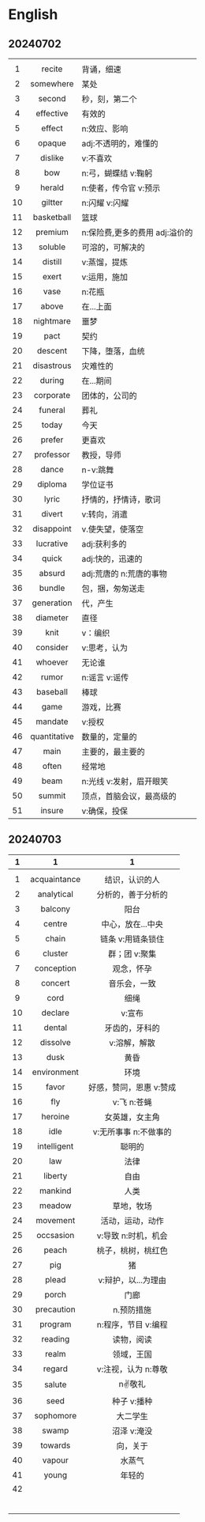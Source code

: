 # English

## 20240702

|      |              |                                |
| :--: | :----------: | ------------------------------ |
|      |              |                                |
|  1   |    recite    | 背诵，细速                     |
|  2   |  somewhere   | 某处                           |
|  3   |    second    | 秒，刻，第二个                 |
|  4   |  effective   | 有效的                         |
|  5   |    effect    | n:效应、影响                   |
|  6   |    opaque    | adj:不透明的，难懂的           |
|  7   |   dislike    | v:不喜欢                       |
|  8   |     bow      | n:弓，蝴蝶结 v:鞠躬            |
|  9   |    herald    | n:使者，传令官 v:预示          |
|  10  |   giltter    | n:闪耀 v:闪耀                  |
|  11  |  basketball  | 篮球                           |
|  12  |   premium    | n:保险费,更多的费用 adj:溢价的 |
|  13  |   soluble    | 可溶的，可解决的               |
|  14  |   distill    | v:蒸馏，提炼                   |
|  15  |    exert     | v:运用，施加                   |
|  16  |     vase     | n:花瓶                         |
|  17  |    above     | 在...上面                      |
|  18  |  nightmare   | 噩梦                           |
|  19  |     pact     | 契约                           |
|  20  |   descent    | 下降，堕落，血统               |
|  21  |  disastrous  | 灾难性的                       |
|  22  |    during    | 在...期间                      |
|  23  |  corporate   | 团体的，公司的                 |
|  24  |   funeral    | 葬礼                           |
|  25  |    today     | 今天                           |
|  26  |    prefer    | 更喜欢                         |
|  27  |  professor   | 教授，导师                     |
|  28  |    dance     | n-v:跳舞                       |
|  29  |   diploma    | 学位证书                       |
|  30  |    lyric     | 抒情的，抒情诗，歌词           |
|  31  |    divert    | v:转向，消遣                   |
|  32  |  disappoint  | v.使失望，使落空               |
|  33  |  lucrative   | adj:获利多的                   |
|  34  |    quick     | adj:快的，迅速的               |
|  35  |    absurd    | adj:荒唐的 n:荒唐的事物        |
|  36  |    bundle    | 包，捆，匆匆送走               |
|  37  |  generation  | 代，产生                       |
|  38  |   diameter   | 直径                           |
|  39  |     knit     | v：编织                        |
|  40  |   consider   | v:思考，认为                   |
|  41  |   whoever    | 无论谁                         |
|  42  |    rumor     | n:谣言 v:谣传                  |
|  43  |   baseball   | 棒球                           |
|  44  |     game     | 游戏，比赛                     |
|  45  |   mandate    | v:授权                         |
|  46  | quantitative | 数量的，定量的                 |
|  47  |     main     | 主要的，最主要的               |
|  48  |    often     | 经常地                         |
|  49  |     beam     | n:光线 v:发射，眉开眼笑        |
|  50  |    summit    | 顶点，首脑会议，最高级的       |
|  51  |    insure    | v:确保，投保                   |



## 20240703

|  1   |      1       |            1            |
| :--: | :----------: | :---------------------: |
|      |              |                         |
|  1   | acquaintance |     结识，认识的人      |
|  2   |  analytical  |   分析的，善于分析的    |
|  3   |   balcony    |          阳台           |
|  4   |    centre    |    中心，放在...中央    |
|  5   |    chain     |    链条 v:用链条锁住    |
|  6   |   cluster    |      群；团 v:聚集      |
|  7   |  conception  |       观念，怀孕        |
|  8   |   concert    |      音乐会，一致       |
|  9   |     cord     |          细绳           |
|  10  |   declare    |         v:宣布          |
|  11  |    dental    |     牙齿的，牙科的      |
|  12  |   dissolve   |      v:溶解，解散       |
|  13  |     dusk     |          黄昏           |
|  14  | environment  |          环境           |
|  15  |    favor     | 好感，赞同，恩惠 v:赞成 |
|  16  |     fly      |       v:飞 n:苍蝇       |
|  17  |   heroine    |     女英雄，女主角      |
|  18  |     idle     |  v:无所事事 n:不做事的  |
|  19  | intelligent  |         聪明的          |
|  20  |     law      |          法律           |
|  21  |   liberty    |          自由           |
|  22  |   mankind    |          人类           |
|  23  |    meadow    |       草地，牧场        |
|  24  |   movement   |    活动，运动，动作     |
|  25  |  occsasion   |   v:导致 n:时机，机会   |
|  26  |    peach     |   桃子，桃树，桃红色    |
|  27  |     pig      |           猪            |
|  28  |    plead     |   v:辩护，以...为理由   |
|  29  |    porch     |          门廊           |
|  30  |  precaution  |       n.预防措施        |
|  31  |   program    |   n:程序，节目 v:编程   |
|  32  |   reading    |       读物，阅读        |
|  33  |    realm     |       领域，王国        |
|  34  |    regard    |   v:注视，认为 n:尊敬   |
|  35  |    salute    |        n:v:敬礼         |
|  36  |     seed     |       种子 v:播种       |
|  37  |  sophomore   |        大二学生         |
|  38  |    swamp     |       沼泽 v:淹没       |
|  39  |   towards    |        向，关于         |
|  40  |    vapour    |         水蒸气          |
|  41  |    young     |         年轻的          |
|  42  |              |                         |
|      |              |                         |
|      |              |                         |
|      |              |                         |
|      |              |                         |
|      |              |                         |
|      |              |                         |
